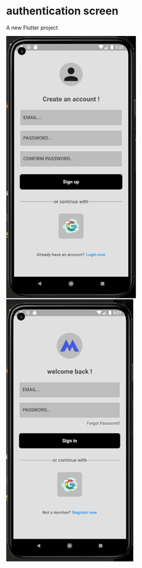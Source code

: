 # authentication screen

A new Flutter project

 ![image alt](https://github.com/jehovah-son/sign-in-page/blob/c540f2455678efdbb4c5dc372c7e92c599525d91/sign%20up.png)   ![image alt](https://github.com/jehovah-son/sign-in-page/blob/8283d61b8e80bdb7b253d903a6a42ca5aa8c56ee/sign%20in.png)  

